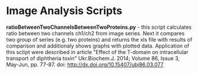 # Image Analysis Scripts

**ratioBetweenTwoChannelsBetweenTwoProteins.py** - this script calculates ratio between two channels ch1/ch2 from image series.
Next it compares two group of series (e.g. two proteins) and returns the xls file with results of comparison and additionaly shows graphs with plotted data. Application of this sctipt were described in article "Effect of the T-domain on intracellular transport of diphtheria toxin" Ukr.Biochem.J. 2014; Volume 86, Issue 3, May-Jun, pp. 77-87. doi: http://dx.doi.org/10.15407/ubj86.03.077
